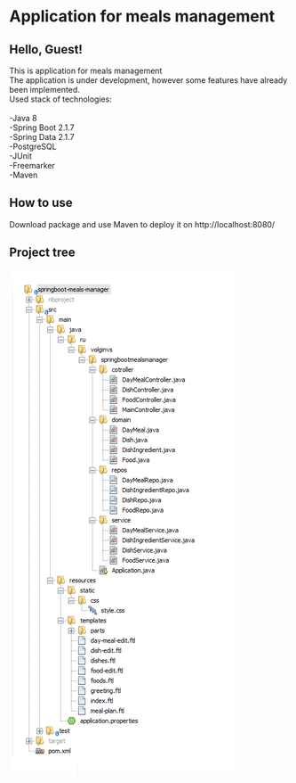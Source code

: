# Application for meals management
Hello, Guest!
----------
This is application for meals management<br/>
The application is under development, however some features have already been implemented.<br/>
Used stack of technologies: <br/>  
-Java 8 <br/>
-Spring Boot 2.1.7<br/>
-Spring Data 2.1.7<br/>
-PostgreSQL<br/>
-JUnit<br/>
-Freemarker<br/>
-Maven<br/>

How to use
----------
Download package and use Maven to deploy it on http://localhost:8080/

Project tree
----------
![alt text](project-tree.png "Project tree")




